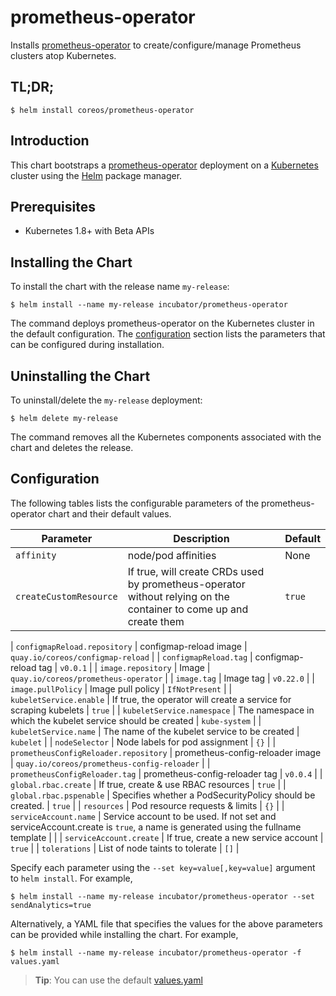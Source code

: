 # prometheus-operator

Installs [prometheus-operator](https://github.com/coreos/prometheus-operator) to create/configure/manage Prometheus clusters atop Kubernetes.

## TL;DR;

```console
$ helm install coreos/prometheus-operator
```

## Introduction

This chart bootstraps a [prometheus-operator](https://github.com/coreos/prometheus-operator) deployment on a [Kubernetes](http://kubernetes.io) cluster using the [Helm](https://helm.sh) package manager.

## Prerequisites
  - Kubernetes 1.8+ with Beta APIs

## Installing the Chart

To install the chart with the release name `my-release`:

```console
$ helm install --name my-release incubator/prometheus-operator
```

The command deploys prometheus-operator on the Kubernetes cluster in the default configuration. The [configuration](#configuration) section lists the parameters that can be configured during installation.

## Uninstalling the Chart

To uninstall/delete the `my-release` deployment:

```console
$ helm delete my-release
```

The command removes all the Kubernetes components associated with the chart and deletes the release.

## Configuration

The following tables lists the configurable parameters of the prometheus-operator chart and their default values.

|       Parameter        |                                                    Description                                                    | Default |
| ---------------------- | ----------------------------------------------------------------------------------------------------------------- | ------- |
| `affinity`             | node/pod affinities                                                                                               | None    |
| `createCustomResource` | If true, will create CRDs used by prometheus-operator without relying on the container to come up and create them | `true`  |

| `configmapReload.repository`          | configmap-reload image                                                                                                      | `quay.io/coreos/configmap-reload`           |
| `configmapReload.tag`                 | configmap-reload tag                                                                                                        | `v0.0.1`                                    |
| `image.repository`                    | Image                                                                                                                       | `quay.io/coreos/prometheus-operator`        |
| `image.tag`                           | Image tag                                                                                                                   | `v0.22.0`                                   |
| `image.pullPolicy`                    | Image pull policy                                                                                                           | `IfNotPresent`                              |
| `kubeletService.enable`               | If true, the operator will create a service for scraping kubelets                                                           | `true`                                      |
| `kubeletService.namespace`            | The namespace in which the kubelet service should be created                                                                | `kube-system`                               |
| `kubeletService.name`                 | The name of the kubelet service to be created                                                                               | `kubelet`                                   |
| `nodeSelector`                        | Node labels for pod assignment                                                                                              | `{}`                                        |
| `prometheusConfigReloader.repository` | prometheus-config-reloader image                                                                                            | `quay.io/coreos/prometheus-config-reloader` |
| `prometheusConfigReloader.tag`        | prometheus-config-reloader tag                                                                                              | `v0.0.4`                                    |
| `global.rbac.create`                  | If true, create & use RBAC resources                                                                                        | `true`                                      |
| `global.rbac.pspenable`               | Specifies whether a PodSecurityPolicy should be created.                                                                    | `true`                                      |
| `resources`                           | Pod resource requests & limits                                                                                              | `{}`                                        |
| `serviceAccount.name`                 | Service account to be used. If not set and serviceAccount.create is `true`, a name is generated using the fullname template |                                             |
| `serviceAccount.create`               | If true, create a new service account                                                                                       | `true`                                      |
| `tolerations`                         | List of node taints to tolerate                                                                                             | `[]`                                        |


Specify each parameter using the `--set key=value[,key=value]` argument to `helm install`. For example,

```console
$ helm install --name my-release incubator/prometheus-operator --set sendAnalytics=true
```

Alternatively, a YAML file that specifies the values for the above parameters can be provided while installing the chart. For example,

```console
$ helm install --name my-release incubator/prometheus-operator -f values.yaml
```

> **Tip**: You can use the default [values.yaml](values.yaml)
